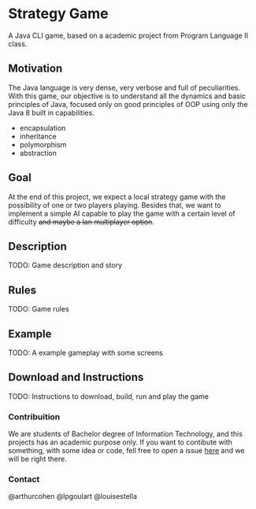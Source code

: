 # Strategy Game

A Java CLI game, based on a academic project from Program Language II class. 

## Motivation

The Java language is very dense, very verbose and full of peculiarities. With this game, our objective is to understand all the dynamics and basic principles of Java, focused only on good principles of OOP using only the Java 8 built in capabilities.

- encapsulation
- inheritance
- polymorphism
- abstraction

## Goal

At the end of this project, we expect a local strategy game with the possibility of one or two players playing. Besides that, we want to implement a simple AI capable to play the game with a certain level of difficulty ~~and maybe a lan multiplayer option~~.

## Description

TODO: Game description and story

## Rules

TODO: Game rules

## Example

TODO: A example gameplay with some screens

## Download and Instructions

TODO: Instructions to download, build, run and play the game

### Contribuition

We are students of Bachelor degree of Information Technology, and this projects has an academic purpose only.
If you want to contibute with something, with some idea or code, fell free to open a issue [here](https://github.com/lpgoulart/StrategyGame/issues) and we will be right there.

### Contact

@arthurcohen
@lpgoulart
@louisestella
